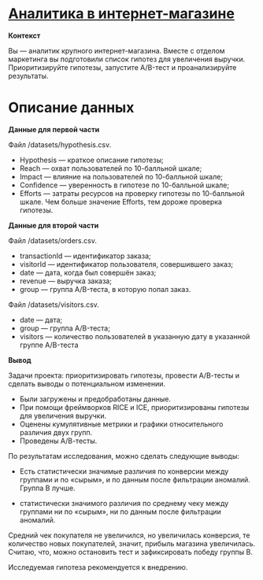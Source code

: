 # [Аналитика в интернет-магазине](https://github.com/GarnetsAleksandr/yandex_praktikum/blob/main/7%20%D0%90%D0%BD%D0%B0%D0%BB%D0%B8%D1%82%D0%B8%D0%BA%D0%B0%20%D0%B2%20%D0%B8%D0%BD%D1%82%D0%B5%D1%80%D0%BD%D0%B5%D1%82-%D0%BC%D0%B0%D0%B3%D0%B0%D0%B7%D0%B8%D0%BD%D0%B5/garnets_m2_p3_v2.ipynb)

**Контекст**

Вы — аналитик крупного интернет-магазина. Вместе с отделом маркетинга вы подготовили список гипотез для увеличения выручки.
Приоритизируйте гипотезы, запустите A/B-тест и проанализируйте результаты.

# Описание данных

**Данные для первой части**

Файл /datasets/hypothesis.csv. 
- Hypothesis — краткое описание гипотезы;
- Reach — охват пользователей по 10-балльной шкале;
- Impact — влияние на пользователей по 10-балльной шкале;
- Confidence — уверенность в гипотезе по 10-балльной шкале;
- Efforts — затраты ресурсов на проверку гипотезы по 10-балльной шкале. Чем больше значение Efforts, тем дороже проверка гипотезы.

**Данные для второй части**

Файл /datasets/orders.csv.
- transactionId — идентификатор заказа;
- visitorId — идентификатор пользователя, совершившего заказ;
- date — дата, когда был совершён заказ;
- revenue — выручка заказа;
- group — группа A/B-теста, в которую попал заказ.

Файл /datasets/visitors.csv. 
- date — дата;
- group — группа A/B-теста;
- visitors — количество пользователей в указанную дату в указанной группе A/B-теста

**Вывод**

Задачи проекта: приоритизировать гипотезы, провести А/В-тесты и сделать выводы о потенциальном изменении.

- Были загружены и предобработаны данные.
- При помощи фреймворков RICE и ICE, приоритизированы гипотезы для увеличения выручки.
- Оценены кумулятивные метрики и графики относительного различия двух групп.
- Проведены А/В-тесты.

По результатам исследования, можно сделать следующие выводы:

- Есть статистически значимые различия по конверсии между группами и по «сырым», и по данным после фильтрации аномалий. Группа В лучше.

-  статистически значимого различия по среднему чеку между группами ни по «сырым», ни по данным после фильтрации аномалий.

Средний чек покупателя не увеличился, но увеличилась конверсия, те количество новых покупателей, значит, прибыль магазина увеличилась. Считаю, что, можно остановить тест и зафиксировать победу группы В.

Исследуемая гипотеза рекомендуется к внедрению.
